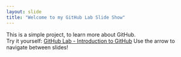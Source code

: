 ```yaml
---
layout: slide
title: "Welcome to my GitHub Lab Slide Show"
---
```

This is a simple project, to learn more about GitHub.
<br>
Try it yourself: [GitHub Lab - Introduction to GitHub](https://lab.github.com/githubtraining/introduction-to-github)
Use the arrow to navigate between slides!
